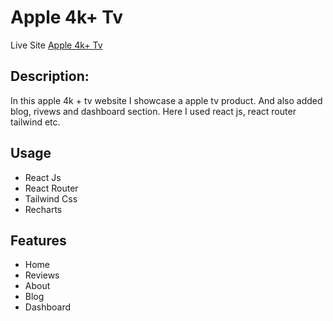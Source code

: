 # Apple 4k+ Tv

Live Site [Apple 4k+ Tv](https://apple4ktv.netlify.app/)

## Description:  
In this apple 4k  + tv website I showcase a apple tv product. And also added blog, rivews and dashboard section. Here I used react js, react router tailwind etc.
## Usage
* React Js
* React Router 
* Tailwind Css 
* Recharts

## Features

* Home
* Reviews
* About
* Blog
* Dashboard

